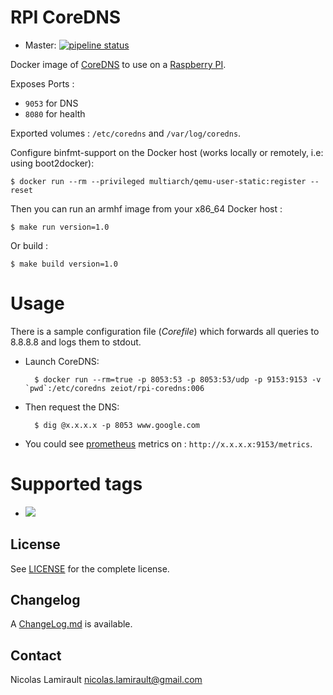 # RPI CoreDNS

* Master: [![pipeline status](https://gitlab.com/zeiot/rpi-coredns/badges/master/pipeline.svg)](https://gitlab.com/zeiot/rpi-coredns/commits/master)

Docker image of [CoreDNS][] to use on a [Raspberry PI][].

Exposes Ports :

* `9053` for DNS
* `8080` for health

Exported volumes : `/etc/coredns` and `/var/log/coredns`.

Configure binfmt-support on the Docker host (works locally or remotely, i.e: using boot2docker):

    $ docker run --rm --privileged multiarch/qemu-user-static:register --reset

Then you can run an armhf image from your x86_64 Docker host :

    $ make run version=1.0

Or build :

    $ make build version=1.0


# Usage

There is a sample configuration file (*Corefile*) which forwards all queries to 8.8.8.8 and logs them to stdout.

* Launch CoreDNS:

        $ docker run --rm=true -p 8053:53 -p 8053:53/udp -p 9153:9153 -v `pwd`:/etc/coredns zeiot/rpi-coredns:006

* Then request the DNS:

        $ dig @x.x.x.x -p 8053 www.google.com

* You could see [prometheus][] metrics on : `http://x.x.x.x:9153/metrics`.


# Supported tags

* [![](https://images.microbadger.com/badges/version/zeiot/rpi-coredns.svg)](http://microbadger.com/images/zeiot/rpi-coredns "Get your own version badge on microbadger.com")


## License

See [LICENSE](LICENSE) for the complete license.


## Changelog

A [ChangeLog.md](ChangeLog.md) is available.


## Contact

Nicolas Lamirault <nicolas.lamirault@gmail.com>


[Raspberry PI]: https://www.raspberrypi.org/
[CoreDNS]: https://coredns.io/
[Prometheus]: https://prometheus.io/

